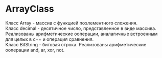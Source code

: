 # ArrayClass



Класс Array - массив c функцией поэлементного сложения.<br>
Класс decimal - десятичное число, представленное в виде массива. Реализованы арифметические ооперации, аналагичные встроенным для целых в с++ и операция сравнения. <br>
Класс BitString - битовая строка. Реализованы арифметические ооперации and, ar, xor, not.
